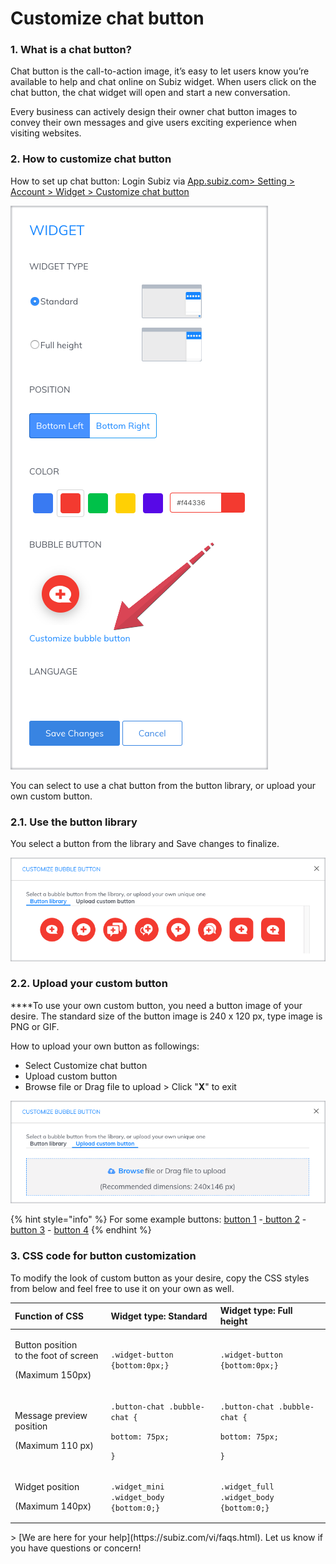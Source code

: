 # Customize chat button

### **1. What is a chat button?**

Chat button is the call-to-action image,  it’s easy to let users know you’re available to help and chat online on Subiz widget. When users click on the chat button, the chat widget will open and start a new conversation.

Every business can actively design their owner chat button images to convey their own messages and give users exciting experience when visiting websites.

### **2. How to customize chat button**

How to set up chat button: Login Subiz via [App.subiz.com&gt; Setting &gt; Account &gt; Widget &gt; Customize chat button](https://app.subiz.com/settings/widget-setting) 

![Customize bubble button](../../../.gitbook/assets/1.-edit.png)

You can select to use a chat button from the button library, or upload your own custom button.

###  **2.1. Use the button library**

You select a button from the library and Save changes to finalize.

![Button library](../../../.gitbook/assets/2.-library.png)

### **2.2. Upload your custom button**

 ****To use your own custom button, you need a button image of your desire. The standard size of the button image is 240 x 120 px, type image is PNG or GIF.

How to upload your own button as followings:

* Select Customize chat button
* Upload custom button
* Browse file or Drag file to upload  &gt; Click "**X**" to exit

![Upload your custom button](../../../.gitbook/assets/3.-upload.png)

{% hint style="info" %}
For some example buttons: [button 1](https://filev4.subiz.com/fiqcgvyhmftekbwjrbmy-button1_en.png) -[ button 2](https://filev4.subiz.com/fiqcgvynxpqgfcrbqgjb-button2_en.png) - [button 3](https://filev4.subiz.com/fiqcgvyqfhiokhwiqmnz-button3_en.png) - [button 4](https://filev4.subiz.com/fiqcgvysbxbykjcrorum-button4_en.png)
{% endhint %}

### **3. CSS code for button customization**

To modify the look of custom button as your desire, copy the CSS styles from below and feel free to use it on your own as well.

<table>
  <thead>
    <tr>
      <th style="text-align:left">Function of CSS</th>
      <th style="text-align:left">Widget type: Standard</th>
      <th style="text-align:left">Widget type: Full height</th>
    </tr>
  </thead>
  <tbody>
    <tr>
      <td style="text-align:left">
        <p>Button position
          <br />to the foot of screen</p>
        <p>(Maximum 150px)</p>
      </td>
      <td style="text-align:left"><code>.widget-button<br />{bottom:0px;}</code>
      </td>
      <td style="text-align:left"><code>.widget-button<br />{bottom:0px;}</code>
      </td>
    </tr>
    <tr>
      <td style="text-align:left">
        <p>Message preview position</p>
        <p>(Maximum 110 px)</p>
      </td>
      <td style="text-align:left">
        <p><code>.button-chat .bubble-chat {</code>
        </p>
        <p><code>bottom: 75px;</code>
        </p>
        <p><code>}</code>
        </p>
      </td>
      <td style="text-align:left">
        <p><code>.button-chat .bubble-chat {</code>
        </p>
        <p><code>bottom: 75px;</code>
        </p>
        <p><code>}</code>
        </p>
      </td>
    </tr>
    <tr>
      <td style="text-align:left">
        <p>Widget position</p>
        <p>(Maximum 140px)</p>
      </td>
      <td style="text-align:left"><code>.widget_mini .widget_body<br />{bottom:0;}</code>
      </td>
      <td style="text-align:left"><code>.widget_full .widget_body<br />{bottom:0;}</code>
      </td>
    </tr>
  </tbody>
</table>> [We are here for your help](https://subiz.com/vi/faqs.html). Let us know if you have questions or concern!

  
  
  




